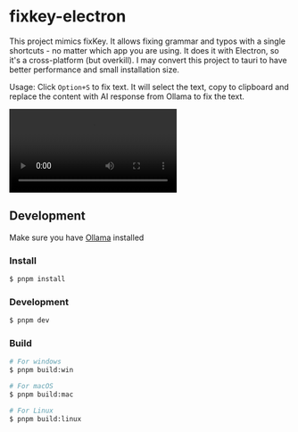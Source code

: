 # fixkey-electron

This project mimics fixKey.
It allows fixing grammar and typos with a single shortcuts - no matter which app you are using.
It does it with Electron, so it's a cross-platform (but overkill).
I may convert this project to tauri to have better performance and small installation size.

Usage: Click `Option+S` to fix text.
It will select the text, copy to clipboard and replace the content with AI response from Ollama to fix the text.

![demo](./docs/demo.mp4)

## Development
Make sure you have [Ollama](https://ollama.ai/) installed

### Install

```bash
$ pnpm install
```

### Development

```bash
$ pnpm dev
```

### Build

```bash
# For windows
$ pnpm build:win

# For macOS
$ pnpm build:mac

# For Linux
$ pnpm build:linux
```
